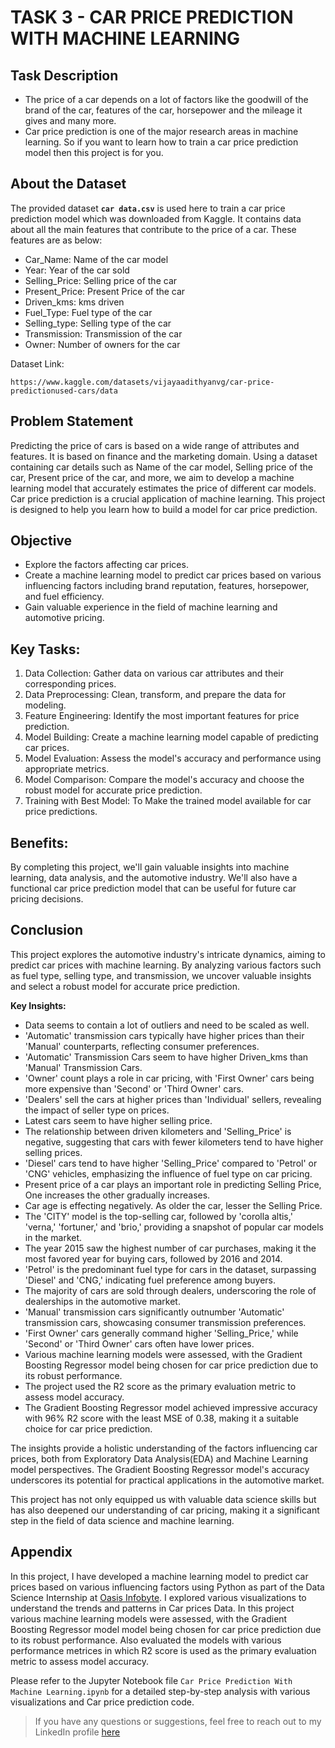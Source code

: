 # TASK 3 - CAR PRICE PREDICTION WITH MACHINE LEARNING

## Task Description
- The price of a car depends on a lot of factors like the goodwill of the brand of the car, features of the car, horsepower and the mileage it gives and many more. 
- Car price prediction is one of the major research areas in machine learning. So if you want to learn how to train a car price prediction model then this project is for you.

## About the Dataset
The provided dataset **```car data.csv```** is used here to train a car price prediction model which was downloaded from Kaggle. It contains data about all the main features that contribute to the price of a car. These features are as below:

- Car_Name: Name of the car model
- Year: Year of the car sold
- Selling_Price: Selling price of the car
- Present_Price: Present Price of the car
- Driven_kms: kms driven
- Fuel_Type: Fuel type of the car
- Selling_type: Selling type of the car
- Transmission: Transmission of the car
- Owner: Number of owners for the car

Dataset Link:
```
https://www.kaggle.com/datasets/vijayaadithyanvg/car-price-predictionused-cars/data
```

## Problem Statement
Predicting the price of cars is based on a wide range of attributes and features. It is based on finance and the marketing domain. Using a dataset containing car details such as Name of the car model, Selling price of the car, Present price of the car, and more, we aim to develop a machine learning model that accurately estimates the price of different car models. Car price prediction is a crucial application of machine learning. This project is designed to help you learn how to build a model for car price prediction.

## Objective
- Explore the factors affecting car prices.
- Create a machine learning model to predict car prices based on various influencing factors including brand reputation, features, horsepower, and fuel efficiency.
- Gain valuable experience in the field of machine learning and automotive pricing.

## Key Tasks:

1. Data Collection: Gather data on various car attributes and their corresponding prices.
2. Data Preprocessing: Clean, transform, and prepare the data for modeling.
3. Feature Engineering: Identify the most important features for price prediction.
4. Model Building: Create a machine learning model capable of predicting car prices.
5. Model Evaluation: Assess the model's accuracy and performance using appropriate metrics.
6. Model Comparison: Compare the model's accuracy and choose the robust model for accurate price prediction.
7. Training with Best Model: To Make the trained model available for car price predictions.

## Benefits: 
By completing this project, we'll gain valuable insights into machine learning, data analysis, and the automotive industry. We'll also have a functional car price prediction model that can be useful for future car pricing decisions.

## Conclusion
This project explores the automotive industry's intricate dynamics, aiming to predict car prices with machine learning. By analyzing various factors such as fuel type, selling type, and transmission, we uncover valuable insights and select a robust model for accurate price prediction.

**Key Insights:**
- Data seems to contain a lot of outliers and need to be scaled as well.
- 'Automatic' transmission cars typically have higher prices than their 'Manual' counterparts, reflecting consumer preferences.
- 'Automatic' Transmission Cars seem to have higher Driven_kms than 'Manual' Transmission Cars.
- 'Owner' count plays a role in car pricing, with 'First Owner' cars being more expensive than 'Second' or 'Third Owner' cars.
- 'Dealers' sell the cars at higher prices than 'Individual' sellers, revealing the impact of seller type on prices.
- Latest cars seem to have higher selling price.
- The relationship between driven kilometers and 'Selling_Price' is negative, suggesting that cars with fewer kilometers tend to have higher selling prices.
- 'Diesel' cars tend to have higher 'Selling_Price' compared to 'Petrol' or 'CNG' vehicles, emphasizing the influence of fuel type on car pricing.
- Present price of a car plays an important role in predicting Selling Price, One increases the other gradually increases.
- Car age is effecting negatively. As older the car, lesser the Selling Price.
- The 'CITY' model is the top-selling car, followed by 'corolla altis,' 'verna,' 'fortuner,' and 'brio,' providing a snapshot of popular car models in the market.
- The year 2015 saw the highest number of car purchases, making it the most favored year for buying cars, followed by 2016 and 2014.
- 'Petrol' is the predominant fuel type for cars in the dataset, surpassing 'Diesel' and 'CNG,' indicating fuel preference among buyers.
- The majority of cars are sold through dealers, underscoring the role of dealerships in the automotive market.
- 'Manual' transmission cars significantly outnumber 'Automatic' transmission cars, showcasing consumer transmission preferences.
- 'First Owner' cars generally command higher 'Selling_Price,' while 'Second' or 'Third Owner' cars often have lower prices.
- Various machine learning models were assessed, with the Gradient Boosting Regressor model being chosen for car price prediction due to its robust performance.
- The project used the R2 score as the primary evaluation metric to assess model accuracy.
- The Gradient Boosting Regressor model achieved impressive accuracy with 96% R2 score with the least MSE of 0.38, making it a suitable choice for car price prediction.

The insights provide a holistic understanding of the factors influencing car prices, both from Exploratory Data Analysis(EDA) and Machine Learning model perspectives. The Gradient Boosting Regressor model's accuracy underscores its potential for practical applications in the automotive market.

This project has not only equipped us with valuable data science skills but has also deepened our understanding of car pricing, making it a significant step in the field of data science and machine learning.

## Appendix
In this project, I have developed a machine learning model to predict car prices based on various influencing factors using Python as part of the Data Science Internship at [Oasis Infobyte](https://www.linkedin.com/company/oasis-infobyte/mycompany/). I explored various visualizations to understand the trends and patterns in Car prices Data. In this project various machine learning models were assessed, with the Gradient Boosting Regressor model model being chosen for car price prediction due to its robust performance. Also evaluated the models with various performance metrices in which R2 score is used as the primary evaluation metric to assess model accuracy.

Please refer to the Jupyter Notebook file ```Car Price Prediction With Machine Learning.ipynb``` for a detailed step-by-step analysis with various visualizations and Car price prediction code.

> If you have any questions or suggestions, feel free to reach out to my LinkedIn profile [here](https://www.linkedin.com/in/bindu-madhuri-kadiyala-79a55718a/)


